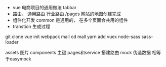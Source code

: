 - vue 电商项目的通用做法
tabbar  
- 路由， 通用路由 行业路由
  /pages  网站的地图创建完成
- 组件化开发
  common 是通用的， 在多个页面会共用的组件
- transtion 生成过程
  
git clone
vue init webpack mall
cd mall
yarn add vuex node-sass sass-loader


assets 图片
components 主键
pages和service 搭建路由
mock 伪造数据 相等于easymock
